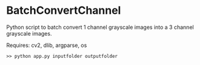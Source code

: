 # BatchConvertChannel
Python script to batch convert 1 channel grayscale images into a 3 channel grayscale images.

Requires: cv2, dlib, argparse, os

```
>> python app.py inputfolder outputfolder
```
